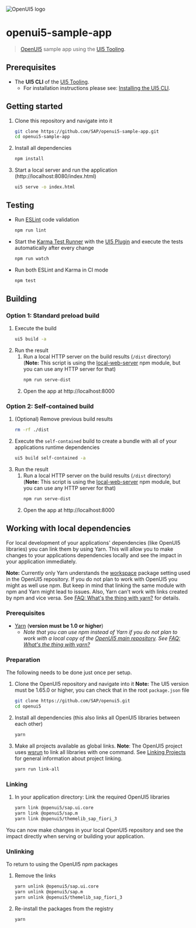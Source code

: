 ![OpenUI5 logo](http://openui5.org/images/OpenUI5_new_big_side.png)

# openui5-sample-app
> [OpenUI5](https://github.com/SAP/openui5) sample app using the [UI5 Tooling](https://github.com/SAP/ui5-tooling).

## Prerequisites
- The **UI5 CLI** of the [UI5 Tooling](https://github.com/SAP/ui5-tooling#installing-the-ui5-cli).
    - For installation instructions please see: [Installing the UI5 CLI](https://github.com/SAP/ui5-tooling#installing-the-ui5-cli).

## Getting started
1. Clone this repository and navigate into it
    ```sh
    git clone https://github.com/SAP/openui5-sample-app.git
    cd openui5-sample-app
    ```
1. Install all dependencies
    ```sh
    npm install
    ```

1. Start a local server and run the application (http://localhost:8080/index.html)
    ```sh
    ui5 serve -o index.html
    ```

## Testing
* Run [ESLint](https://eslint.org/) code validation
    ```sh
    npm run lint
    ```
* Start the [Karma Test Runner](https://karma-runner.github.io/latest/index.html) with the [UI5 Plugin](https://github.com/SAP/karma-ui5) and execute the tests automatically after every change
    ```sh
    npm run watch
    ```
* Run both ESLint and Karma in CI mode
    ```sh
    npm test
    ```
## Building
### Option 1: Standard preload build
1. Execute the build
    ```sh
    ui5 build -a
    ```
1. Run the result
    1. Run a local HTTP server on the build results (`/dist` directory)  
	(**Note:** This script is using the [local-web-server](https://www.npmjs.com/package/local-web-server) npm module, but you can use any HTTP server for that)
        ```sh
        npm run serve-dist
        ```
    1. Open the app at http://localhost:8000

### Option 2: Self-contained build
1. (Optional) Remove previous build results
   ```sh
   rm -rf ./dist
   ```
1. Execute the `self-contained` build to create a bundle with all of your applications runtime dependencies
    ```sh
    ui5 build self-contained -a
    ```
1. Run the result
    1. Run a local HTTP server on the build results (`/dist` directory)  
	(**Note:** This script is using the [local-web-server](https://www.npmjs.com/package/local-web-server) npm module, but you can use any HTTP server for that)
        ```sh
        npm run serve-dist
        ```
    1. Open the app at http://localhost:8000

## Working with local dependencies

For local development of your applications' dependencies (like OpenUI5 libraries) you can link them by using Yarn. This will allow you to make changes to your applications dependencies locally and see the impact in your application immediately.

**Note:** Currently only Yarn understands the [workspace](https://yarnpkg.com/lang/en/docs/workspaces/) package setting used in the OpenUI5 repository. If you do not plan to work with OpenUI5 you might as well use npm. But keep in mind that linking the same module with npm and Yarn might lead to issues. Also, Yarn can't work with links created by npm and vice versa. See [FAQ: What's the thing with yarn?](https://github.com/SAP/ui5-tooling#whats-the-thing-with-yarn) for details.

### Prerequisites

- [Yarn](https://yarnpkg.com/en/docs/install) (**version must be 1.0 or higher**)
    - *Note that you can use npm instead of Yarn if you do not plan to work with a local copy of the [OpenUI5 main repository](https://github.com/SAP/openui5). See [FAQ: What's the thing with yarn?](https://github.com/SAP/ui5-tooling#whats-the-thing-with-yarn)*

### Preparation
The following needs to be done just once per setup.

1. Clone the OpenUI5 repository and navigate into it
    **Note:** The UI5 version must be 1.65.0 or higher, you can check that in the root `package.json` file
    ```sh
    git clone https://github.com/SAP/openui5.git
    cd openui5
    ```
1. Install all dependencies (this also links all OpenUI5 libraries between each other)
    ```sh
    yarn
    ```
1. Make all projects available as global links. **Note**: The OpenUI5 project uses [wsrun](https://github.com/whoeverest/wsrun) to link all libraries with one command. See [Linking Projects](https://github.com/SAP/ui5-tooling#linking-projects) for general information about project linking.
    ```sh
    yarn run link-all
    ```

### Linking
1. In your application directory: Link the required OpenUI5 libraries
    ```sh
    yarn link @openui5/sap.ui.core
    yarn link @openui5/sap.m
    yarn link @openui5/themelib_sap_fiori_3
    ```

You can now make changes in your local OpenUI5 repository and see the impact directly when serving or building your application.

### Unlinking
To return to using the OpenUI5 npm packages

1. Remove the links
    ```sh
    yarn unlink @openui5/sap.ui.core
    yarn unlink @openui5/sap.m
    yarn unlink @openui5/themelib_sap_fiori_3
    ```
1. Re-install the packages from the registry
    ```sh
    yarn
    ```
